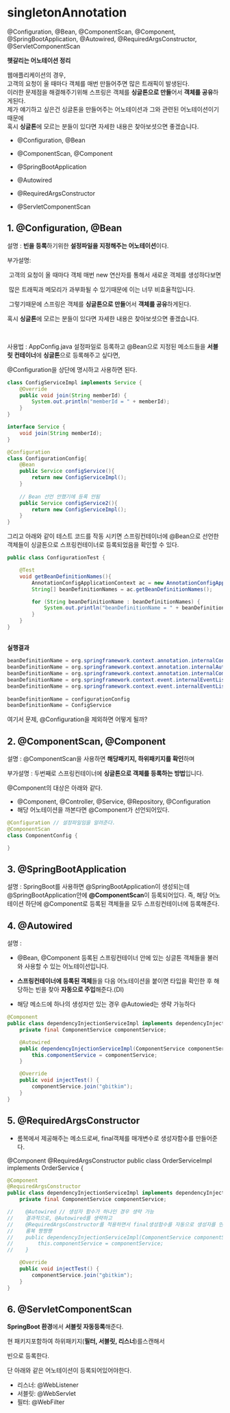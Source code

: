 # singletonAnnotation
@Configuration, @Bean, @ComponentScan, @Component, @SpringBootApplication, @Autowired, @RequiredArgsConstructor, @ServletComponentScan


**헷갈리는 어노테이션 정리**

웹애플리케이션의 경우,<br>고객의 요청이 올 때마다 객체를 매번 만들어주면 많은 트래픽이 발생된다.<br>이러한 문제점을 해결해주기위해 스프링은 객체를 **싱글톤으로 만들**어서 **객체를 공유**하게된다.<br>제가 얘기하고 싶은건 싱글톤을 만들어주는 어노테이션과 그와 관련된 어노테이션이기때문에<br>혹시 **싱글톤**에 모르는 분들이 있다면 자세한 내용은 찾아보셧으면 좋겠습니다.<br>



- @Configuration, @Bean
- @ComponentScan, @Component



- @SpringBootApplication
- @Autowired
- @RequiredArgsConstructor



- @ServletComponentScan



## 1. @Configuration, @Bean

설명 : **빈을 등록**하기위한 **설정파일을 지정해주는 어노테이션**이다.

부가설명: 

​    고객의 요청이 올 때마다 객체 매번 new 연산자를 통해서 새로운 객체를 생성하다보면

​    많은 트래픽과 메모리가 과부화될 수 있기때문에 이는 너무 비효율적입니다.

​    그렇기때문에 스프링은 객체를 **싱글톤으로 만들**어서 **객체를 공유**하게된다.

   혹시 **싱글톤**에 모르는 분들이 있다면 자세한 내용은 찾아보셧으면 좋겠습니다.

​    

사용법 : AppConfig.java 설정파일로 등록하고 @Bean으로 지정된 메소드들을 **서블릿 컨테이너**에 **싱글톤**으로 등록해주고 싶다면,

@Configuration을 상단에 명시하고 사용하면 된다.

```java
class ConfigServiceImpl implements Service {
    @Override
    public void join(String memberId) {
        System.out.println("memberId = " + memberId);
    }
}

interface Service {
    void join(String memberId);
}
```



```java
@Configuration
class ConfigurationConfig{
    @Bean
    public Service configService(){
        return new ConfigServiceImpl();
    }
	
    // Bean 선언 안했기에 등록 안됨
    public Service configService2(){ 
        return new ConfigServiceImpl(); 
    }
}
```

그리고 아래와 같이 테스트 코드를 작동 시키면 스프링컨테이너에 @Bean으로 선언한 객체들이 싱글톤으로 스프링컨테이너로 등록되었음을 확인할 수 있다.

```java
public class ConfigurationTest {

    @Test
    void getBeanDefinitionNames(){
        AnnotationConfigApplicationContext ac = new AnnotationConfigApplicationContext(ConfigurationConfig.class);
        String[] beanDefinitionNames = ac.getBeanDefinitionNames();

        for (String beanDefinitionName : beanDefinitionNames) {
            System.out.println("beanDefinitionName = " + beanDefinitionName);
        }
    }
}
```

##  

**실행결과**

```java
beanDefinitionName = org.springframework.context.annotation.internalConfigurationAnnotationProcessor
beanDefinitionName = org.springframework.context.annotation.internalAutowiredAnnotationProcessor
beanDefinitionName = org.springframework.context.annotation.internalCommonAnnotationProcessor
beanDefinitionName = org.springframework.context.event.internalEventListenerProcessor
beanDefinitionName = org.springframework.context.event.internalEventListenerFactory
    
beanDefinitionName = configurationConfig
beanDefinitionName = ConfigService
```

여기서 문제, @Configuration을 제외하면 어떻게 될까?



##  

## 2. @ComponentScan, @Component

설명 : @ComponentScan을 사용하면 **해당패키지, 하위패키지를 확인**하며 <br>

부가설명 : 두번째로 스프링컨테이너에 **싱글톤으로 객체를 등록하는 방법**입니다.

@Component의 대상은 아래와 같다.

- @Component, @Controller, @Service, @Repository, @Configuration
- 해당 어노테이션을 까본다면 @Component가 선언되어있다.

```java
@Configuration // 설정파일임을 알려준다.
@ComponentScan
class ComponentConfig {

}
```





## 3. @SpringBootApplication

설명 : SpringBoot를 사용하면 @SpringBootApplication이 생성되는데
@SpringBootApplication안에 **@ComponentScan**이 등록되어있다.
즉, 해당 어노테이션 하단에 @Component로 등록된 객체들을 모두 스프링컨테이너에 등록해준다.

##  

## 4. @Autowired

설명 :

- @Bean, @Component 등록된 스프링컨테이너 안에 있는 싱글톤 객체들을 불러와 사용할 수 있는 어노테이션입니다.

- **스프링컨테이너에 등록된 객체**들을 다음 어노테이션을 붙이면
  타입을 확인한 후 해당하는 빈을 찾아 **자동으로 주입**해준다.(DI)
- 해당 메소드에 하나의 생성자만 있는 경우 @Autowied는 생략 가능하다

```java
@Component
public class dependencyInjectionServiceImpl implements dependencyInjectionService {
    private final ComponentService componentService;

    @Autowired
    public dependencyInjectionServiceImpl(ComponentService componentService) {
        this.componentService = componentService;
    }

    @Override
    public void injectTest() {
        componentService.join("gbitkim");
    }
}
```

##  

##  

## 5. @RequiredArgsConstructor

- 롬복에서 제공해주는 메소드로써, final객체를 매개변수로 생성자함수를 만들어준다.

@Component
@RequiredArgsConstructor
public class OrderServiceImpl implements OrderService {

```java
@Component
@RequiredArgsConstructor
public class dependencyInjectionServiceImpl implements dependencyInjectionService {
    private final ComponentService componentService;

//    @Autowired // 생성자 함수가 하나인 경우 생략 가능
//    결과적으로, @Autowired를 생략하고
//    @RequiredArgsConstructor를 적용하면서 final생성함수를 자동으로 생성자를 만들어준다
//    롬복 짱짱짱
//    public dependencyInjectionServiceImpl(ComponentService componentService) {
//        this.componentService = componentService;
//    }

    @Override
    public void injectTest() {
        componentService.join("gbitkim");
    }
}
```

##  

##  

## 6. @ServletComponentScan

**SpringBoot 환경**에서 **서블릿 자동등록**해준다.

현 패키지포함하여 하위패키지(**필터, 서블릿, 리스너**)를스캔해서

빈으로 등록한다.

단 아래와 같은 어노테이션이 등록되어있어야한다.

 

- 리스너: @WebListener
- 서블릿: @WebServlet
- 필터: @WebFilter
